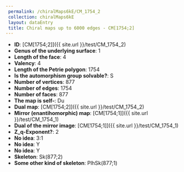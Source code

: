 ```yaml
--- 
 permalink: /chiralMaps6kE/CM_1754_2 
 collection: chiralMaps6kE
 layout: dataEntry
 title: Chiral maps up to 6000 edges - CM[1754;2]
---
```


- **ID**: [CM[1754;2]]({{ site.url }}/test/CM_1754_2)
- **Genus of the underlying surface**: 1
- **Length of the face**: 4
- **Valency**: 4
- **Length of the Petrie polygon**: 1754
- **Is the automorphism group solvable?**: S
- **Number of vertices**: 877
- **Number of edges**: 1754
- **Number of faces**: 877
- **The map is self-**: Du
- **Dual map**: [CM[1754;2]]({{ site.url }}/test/CM_1754_2)
- **Mirror (enantihomorphic) map**: [CM[1754;1]]({{ site.url }}/test/CM_1754_1)
- **Dual of the mirror image**: [CM[1754;1]]({{ site.url }}/test/CM_1754_1)
- **Z_q-Exponent?**: 2
- **No idea**:  3:1
- **No idea**: Y
- **No idea**: Y
- **Skeleton**: Sk(877;2)
- **Some other kind of skeleton**: PlhSk(877;1)
